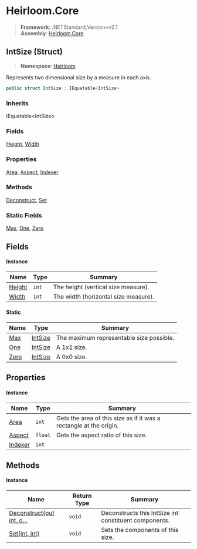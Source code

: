 # Heirloom.Core

> **Framework**: .NETStandard,Version=v2.1  
> **Assembly**: [Heirloom.Core][0]

## IntSize (Struct)

> **Namespace**: [Heirloom][0]

Represents two dimensional size by a measure in each axis.

```cs
public struct IntSize : IEquatable<IntSize>
```

### Inherits

IEquatable\<IntSize>

### Fields

[Height][1], [Width][2]

### Properties

[Area][3], [Aspect][4], [Indexer][5]

### Methods

[Deconstruct][6], [Set][7]

### Static Fields

[Max][8], [One][9], [Zero][10]

## Fields

#### Instance

| Name        | Type  | Summary                              |
|-------------|-------|--------------------------------------|
| [Height][1] | `int` | The height (vertical size measure).  |
| [Width][2]  | `int` | The width (horizontal size measure). |

#### Static

| Name       | Type          | Summary                                  |
|------------|---------------|------------------------------------------|
| [Max][8]   | [IntSize][11] | The maximum representable size possible. |
| [One][9]   | [IntSize][11] | A 1x1 size.                              |
| [Zero][10] | [IntSize][11] | A 0x0 size.                              |

## Properties

#### Instance

| Name         | Type    | Summary                                                            |
|--------------|---------|--------------------------------------------------------------------|
| [Area][3]    | `int`   | Gets the area of this size as if it was a rectangle at the origin. |
| [Aspect][4]  | `float` | Gets the aspect ratio of this size.                                |
| [Indexer][5] | `int`   |                                                                    |

## Methods

#### Instance

| Name                           | Return Type | Summary                                               |
|--------------------------------|-------------|-------------------------------------------------------|
| [Deconstruct(out int, o...][6] | `void`      | Deconstructs this IntSize int constituent components. |
| [Set(int, int)][7]             | `void`      | Sets the components of this size.                     |

[0]: ../../Heirloom.Core.md
[1]: IntSize/Height.md
[2]: IntSize/Width.md
[3]: IntSize/Area.md
[4]: IntSize/Aspect.md
[5]: IntSize/Indexer.md
[6]: IntSize/Deconstruct.md
[7]: IntSize/Set.md
[8]: IntSize/Max.md
[9]: IntSize/One.md
[10]: IntSize/Zero.md
[11]: IntSize.md

